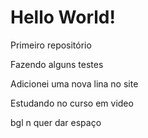 # Hello World!
Primeiro repositório

Fazendo alguns testes

Adicionei uma nova lina no site

Estudando no curso em video

bgl n quer dar espaço

